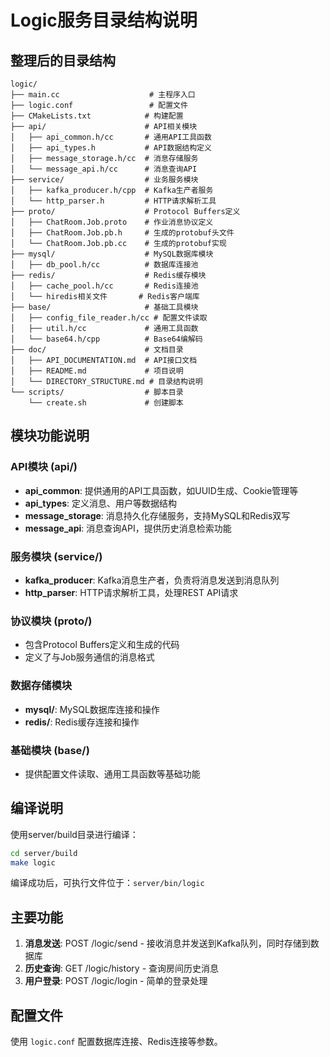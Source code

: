 # Logic服务目录结构说明

## 整理后的目录结构

```
logic/
├── main.cc                    # 主程序入口
├── logic.conf                 # 配置文件
├── CMakeLists.txt            # 构建配置
├── api/                      # API相关模块
│   ├── api_common.h/cc       # 通用API工具函数
│   ├── api_types.h           # API数据结构定义
│   ├── message_storage.h/cc  # 消息存储服务
│   └── message_api.h/cc      # 消息查询API
├── service/                  # 业务服务模块
│   ├── kafka_producer.h/cpp  # Kafka生产者服务
│   └── http_parser.h         # HTTP请求解析工具
├── proto/                    # Protocol Buffers定义
│   ├── ChatRoom.Job.proto    # 作业消息协议定义
│   ├── ChatRoom.Job.pb.h     # 生成的protobuf头文件
│   └── ChatRoom.Job.pb.cc    # 生成的protobuf实现
├── mysql/                    # MySQL数据库模块
│   ├── db_pool.h/cc          # 数据库连接池
├── redis/                    # Redis缓存模块
│   ├── cache_pool.h/cc       # Redis连接池
│   └── hiredis相关文件       # Redis客户端库
├── base/                     # 基础工具模块
│   ├── config_file_reader.h/cc # 配置文件读取
│   ├── util.h/cc             # 通用工具函数
│   └── base64.h/cpp          # Base64编解码
├── doc/                      # 文档目录
│   ├── API_DOCUMENTATION.md  # API接口文档
│   ├── README.md             # 项目说明
│   └── DIRECTORY_STRUCTURE.md # 目录结构说明
└── scripts/                  # 脚本目录
    └── create.sh             # 创建脚本
```

## 模块功能说明

### API模块 (api/)
- **api_common**: 提供通用的API工具函数，如UUID生成、Cookie管理等
- **api_types**: 定义消息、用户等数据结构
- **message_storage**: 消息持久化存储服务，支持MySQL和Redis双写
- **message_api**: 消息查询API，提供历史消息检索功能

### 服务模块 (service/)
- **kafka_producer**: Kafka消息生产者，负责将消息发送到消息队列
- **http_parser**: HTTP请求解析工具，处理REST API请求

### 协议模块 (proto/)
- 包含Protocol Buffers定义和生成的代码
- 定义了与Job服务通信的消息格式

### 数据存储模块
- **mysql/**: MySQL数据库连接和操作
- **redis/**: Redis缓存连接和操作

### 基础模块 (base/)
- 提供配置文件读取、通用工具函数等基础功能

## 编译说明

使用server/build目录进行编译：
```bash
cd server/build
make logic
```

编译成功后，可执行文件位于：`server/bin/logic`

## 主要功能

1. **消息发送**: POST /logic/send - 接收消息并发送到Kafka队列，同时存储到数据库
2. **历史查询**: GET /logic/history - 查询房间历史消息
3. **用户登录**: POST /logic/login - 简单的登录处理

## 配置文件

使用 `logic.conf` 配置数据库连接、Redis连接等参数。